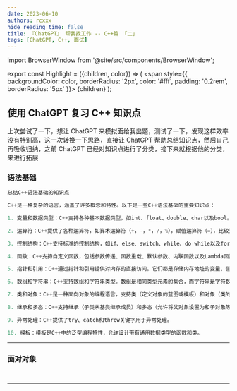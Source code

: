 ```yaml
---
date: 2023-06-10
authors: rcxxx
hide_reading_time: false
title: 『ChatGPT』 帮我找工作 -- C++篇 「二」
tags: [ChatGPT, C++, 面试]
---
```


import BrowserWindow from '@site/src/components/BrowserWindow';

export const Highlight = ({children, color}) => (
  <span
    style={{
      backgroundColor: color,
      borderRadius: '2px',
      color: '#fff',
      padding: '0.2rem',
      borderRadius: '5px'
    }}>
    {children}
  </span>
);

## 使用 <Highlight color="#25c2a0">ChatGPT</Highlight> 复习 C++ 知识点

上次尝试了一下，想让 ChatGPT 来模拟面给我出题，测试了一下，发现这样效率没有特别高，这一次转换一下思路，直接让 ChatGPT 帮助总结知识点，然后自己再吸收归纳，之前 ChatGPT 已经对知识点进行了分类，接下来就根据他的分类，来进行拓展

<!--truncate-->

### 语法基础

<BrowserWindow url="https://chat.openai.com/">

```js title="Question:"
总结C++语法基础的知识点
```

```js title="GPT4:"
C++是一种复杂的语言，涵盖了许多概念和特性。以下是一些C++语法基础的重要知识点：

1. 变量和数据类型：C++支持各种基本数据类型，如int、float、double、char以及bool。此外，C++还支持数组、字符串、指针、引用和枚举等复杂类型。

2. 运算符：C++提供了各种运算符，如算术运算符（+，-，*，/，%），赋值运算符（=），比较运算符（==，!=，<，>，<=，>=）和逻辑运算符（&&，||，!）。

3. 控制结构：C++支持标准的控制结构，如if、else、switch、while、do while以及for循环。

4. 函数：C++支持自定义函数，包括参数传递、函数重载、默认参数、内联函数以及Lambda函数。

5. 指针和引用：C++通过指针和引用提供对内存的直接访问。它们都是存储内存地址的变量，但它们的行为有所不同。

6. 数组和字符串：C++支持数组和字符串类型。数组是相同类型元素的集合，而字符串是字符数组，通常表示为以null（'\0'）结尾的字符序列。

7. 类和对象：C++是一种面向对象的编程语言，支持类（定义对象的蓝图或模板）和对象（类的实例）。

8. 继承和多态：C++支持继承（子类从基类继承成员）和多态（允许将父对象设置为和子对象等效）。

9. 异常处理：C++提供了try、catch和throw关键字用于异常处理。

10. 模板：模板是C++中的泛型编程特性，允许设计带有通用数据类型的函数和类。
```

</BrowserWindow>

---

### 面对对象

<BrowserWindow url="https://chat.openai.com/">

```js title="Question:"

```

```js title="GPT4:"

```

</BrowserWindow>

---